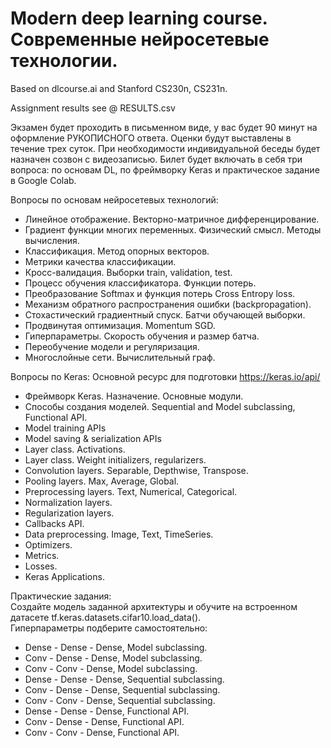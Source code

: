 # Modern deep learning course. Современные нейросетевые технологии.   

Based on dlcourse.ai and Stanford CS230n, CS231n.

Assignment results see @ RESULTS.csv

Экзамен будет проходить в письменном виде, у вас будет 90 минут на оформление РУКОПИСНОГО ответа. Оценки будут выставлены в течение трех суток. При необходимости индивидуальной беседы будет назначен созвон с видеозаписью.
Билет будет включать в себя три вопроса: по основам DL, по фреймворку Keras и практическое задание в Google Colab.

Вопросы по основам нейросетевых технологий:  

- Линейное отображение. Векторно-матричное дифференцирование.
- Градиент функции многих переменных. Физический смысл. Методы вычисления.
- Классификация. Метод опорных векторов.
- Метрики качества классификации.
- Кросс-валидация. Выборки train, validation, test.
- Процесс обучения классификатора. Функции потерь.
- Преобразование Softmax и функция потерь Cross Entropy loss.
- Механизм обратного распространения ошибки (backpropagation).
- Стохастический градиентный спуск. Батчи обучающей выборки.
- Продвинутая оптимизация. Momentum SGD.
- Гиперпараметры. Скорость обучения и размер батча.
- Переобучение модели и регуляризация.
- Многослойные сети. Вычислительный граф.

Вопросы по Keras:
Основной ресурс для подготовки https://keras.io/api/  

- Фреймворк Keras. Назначение. Основные модули.
- Способы создания моделей. Sequential and Model subclassing, Functional API.  
- Model training APIs
- Model saving & serialization APIs
- Layer class. Activations.
- Layer class. Weight initializers, regularizers.
- Convolution layers. Separable, Depthwise, Transpose.
- Pooling layers. Max, Average, Global.
- Preprocessing layers. Text, Numerical, Categorical.
- Normalization layers.
- Regularization layers.
- Callbacks API.
- Data preprocessing. Image, Text, TimeSeries.
- Optimizers.
- Metrics.
- Losses.
- Keras Applications.

Практические задания:  
Создайте модель заданной архитектуры и обучите на встроенном датасете tf.keras.datasets.cifar10.load_data().  
Гиперпараметры подберите самостоятельно:  
- Dense - Dense - Dense, Model subclassing.
- Conv - Dense - Dense, Model subclassing.
- Conv - Conv - Dense, Model subclassing.
- Dense - Dense - Dense, Sequential subclassing.
- Conv - Dense - Dense, Sequential subclassing.
- Conv - Conv - Dense, Sequential subclassing.
- Dense - Dense - Dense, Functional API.
- Conv - Dense - Dense, Functional API.
- Conv - Conv - Dense, Functional API.
